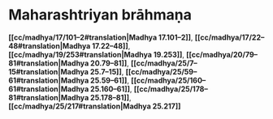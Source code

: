 # Maharashtriyan brāhmaṇa

**[[cc/madhya/17/101–2#translation|Madhya 17.101–2]]**, **[[cc/madhya/17/22–48#translation|Madhya 17.22–48]]**, **[[cc/madhya/19/253#translation|Madhya 19.253]]**, **[[cc/madhya/20/79–81#translation|Madhya 20.79–81]]**, **[[cc/madhya/25/7–15#translation|Madhya 25.7–15]]**, **[[cc/madhya/25/59–61#translation|Madhya 25.59–61]]**, **[[cc/madhya/25/160–61#translation|Madhya 25.160–61]]**, **[[cc/madhya/25/178–81#translation|Madhya 25.178–81]]**, **[[cc/madhya/25/217#translation|Madhya 25.217]]**

